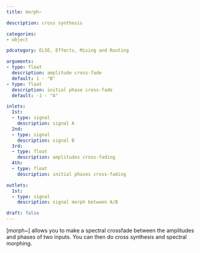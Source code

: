```yaml
---
title: morph~

description: cross synthesis

categories:
- object

pdcategory: ELSE, Effects, Mixing and Routing

arguments:
- type: float
  description: amplitude cross-fade
  default: 1 - "B"
- type: float
  description: initial phase cross-fade
  default: -1 - "A"

inlets:
  1st:
  - type: signal
    description: signal A
  2nd:
  - type: signal
    description: signal B
  3rd:
  - type: float
    description: amplitudes cross-fading
  4th:
  - type: float
    description: initial phases cross-fading

outlets:
  1st:
  - type: signal
    description: signal morph between A/B

draft: false
---
```


[morph~] allows you to make a spectral crossfade between the amplitudes and phases of two inputs. You can then do cross synthesis and spectral morphing.
